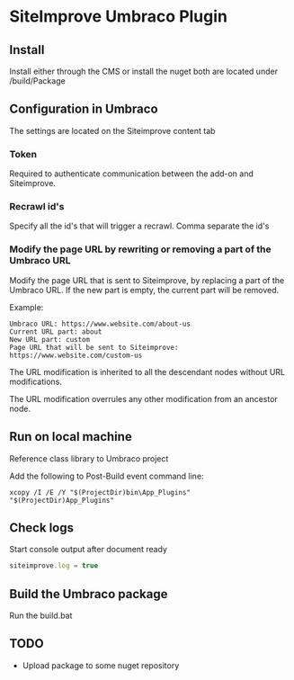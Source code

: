 ﻿
# SiteImprove Umbraco Plugin 

## Install
Install either through the CMS or install the nuget both are located under /build/Package

## Configuration in Umbraco
The settings are located on the Siteimprove content tab
### Token
Required to authenticate communication between the add-on and Siteimprove.
### Recrawl id's
Specify all the id's that will trigger a recrawl. Comma separate the id's
### Modify the page URL by rewriting or removing a part of the Umbraco URL
Modify the page URL that is sent to Siteimprove, by replacing a part of the Umbraco URL. If the new part is empty, the current part will be removed.

Example:

```
Umbraco URL: https://www.website.com/about-us
Current URL part: about
New URL part: custom
Page URL that will be sent to Siteimprove: https://www.website.com/custom-us
```

The URL modification is inherited to all the descendant nodes without URL modifications.

The URL modification overrules any other modification from an ancestor node.


## Run on local machine
Reference class library to Umbraco project 

Add the following to Post-Build event command line:
``` shell
xcopy /I /E /Y "$(ProjectDir)bin\App_Plugins" "$(ProjectDir)App_Plugins"
```

## Check logs
Start console output after document ready
```js
siteimprove.log = true
```

## Build the Umbraco package
Run the build.bat

## TODO
 - Upload package to some nuget repository